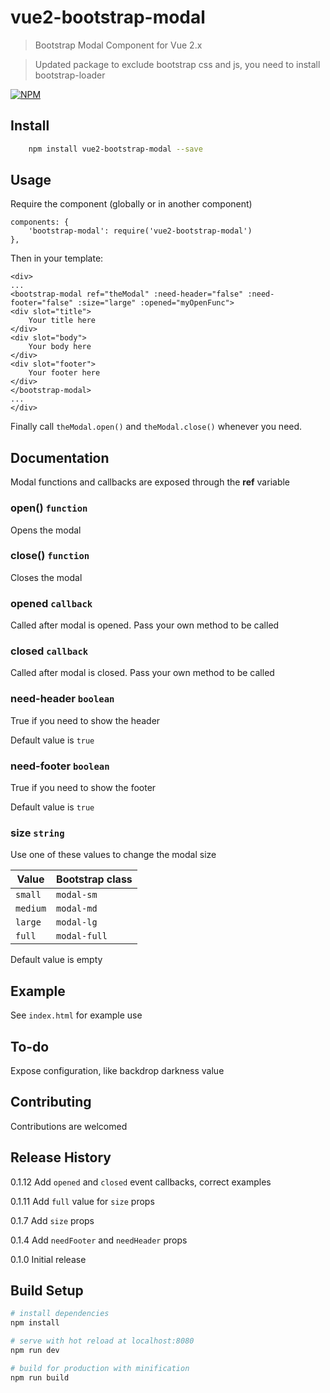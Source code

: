 
# vue2-bootstrap-modal
> Bootstrap Modal Component for Vue 2.x

> Updated package to exclude bootstrap css and js, you need to install bootstrap-loader

[![NPM](https://nodei.co/npm/vue2-bootstrap-modal.png?downloads=true)](https://nodei.co/npm/vue2-bootstrap-modal/)

## Install

``` bash
    npm install vue2-bootstrap-modal --save
```

## Usage
Require the component (globally or in another component)
```
components: {
    'bootstrap-modal': require('vue2-bootstrap-modal')
},
```
Then in your template:
```
<div>
...
<bootstrap-modal ref="theModal" :need-header="false" :need-footer="false" :size="large" :opened="myOpenFunc">
<div slot="title">
    Your title here
</div>
<div slot="body">
    Your body here
</div>
<div slot="footer">
    Your footer here
</div>
</bootstrap-modal>
...
</div>
```
Finally call `theModal.open()` and `theModal.close()` whenever you need.
## Documentation

Modal functions and callbacks are exposed through the **ref** variable

### open() `function`
Opens the modal

### close() `function`
Closes the modal

### opened `callback`
Called after modal is opened. Pass your own method to be called

### closed `callback`
Called after modal is closed. Pass your own method to be called

### need-header `boolean`
True if you need to show the header

Default value is `true`

### need-footer `boolean`
True if you need to show the footer

Default value is `true`

### size `string`

Use one of these values to change the modal size

Value | Bootstrap class
--|--
`small` | `modal-sm`
`medium` | `modal-md`
`large` | `modal-lg`
`full` | `modal-full`

Default value is empty

## Example

See ```index.html``` for example use


## To-do
Expose configuration, like backdrop darkness value

## Contributing
Contributions are welcomed

## Release History

0.1.12 Add `opened` and `closed` event callbacks, correct examples

0.1.11 Add `full` value for `size` props

0.1.7 Add `size` props

0.1.4 Add `needFooter` and `needHeader` props

0.1.0 Initial release

## Build Setup

``` bash
# install dependencies
npm install

# serve with hot reload at localhost:8080
npm run dev

# build for production with minification
npm run build
```
